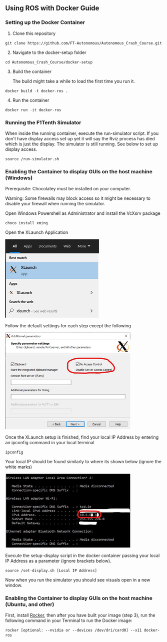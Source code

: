 ## Using ROS with Docker Guide

### Setting up the Docker Container

1. Clone this repository

```
git clone https://github.com/FT-Autonomous/Autonomous_Crash_Course.git
```

2. Navigate to the docker-setup folder

```
cd Autonomous_Crash_Course/docker-setup
```

3. Build the container

   The build might take a while to load the first time you run it.

```
docker build -t docker-ros .
```

4. Run the container

```
docker run -it docker-ros
```

### Running the F1Tenth Simulator

When inside the running container, execute the run-simulator script. If you don't have display access set up yet it will say the Rviz process has died which is just the display. The simulator is still running. See below to set up display access.

```
source /run-simulator.sh
```

### Enabling the Container to display GUIs on the host machine (Windows)

Prerequisite: Chocolatey must be installed on your computer.

Warning: Some firewalls may block access so it might be necessary to disable your firewall when running the simulator.

Open Windows Powershell as Administrator and install the VcXsrv package

```
choco install xming
```

Open the XLaunch Application

<img src="./media/xlaunch-1.jpg" width="300">

Follow the default settings for each step except the following

<img src="./media/xlaunch-2.jpg" width="400">

Once the XLaunch setup is finished, find your local IP Address by entering an ipconfig command in your local terminal

```
ipconfig
```

Your local IP should be found similarly to where its shown below (ignore the white marks)

<img src="./media/ipconfig.jpg" width="400">

Execute the setup-display script in the docker container passing your local IP Address as a parameter (ignore brackets below).

```
source /set-display.sh [Local IP Address]
```

Now when you run the simulator you should see visuals open in a new window.

### Enabling the Container to display GUIs on the host machine (Ubuntu, and other)

First, install [Rocker](https://github.com/osrf/rocker), then after you have built your image (step 3), run the following command in your Terminal to run the Docker image:

```
rocker [optional: --nvidia or --devices /dev/dri/card0] --x11 docker-ros
```

